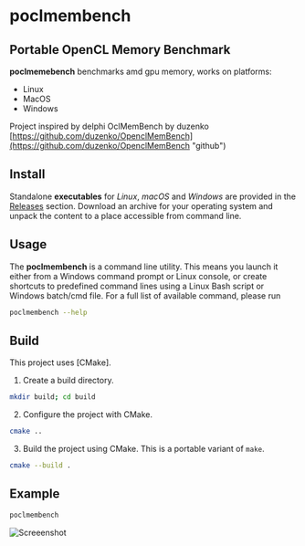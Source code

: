 
# poclmembench
## Portable OpenCL Memory Benchmark 

**poclmemebench** benchmarks amd gpu memory, works on platforms:

*	Linux
*	MacOS
*	Windows

Project inspired by delphi OclMemBench by duzenko [https://github.com/duzenko/OpenclMemBench](https://github.com/duzenko/OpenclMemBench "github")  


## Install

Standalone **executables** for _Linux_, _macOS_ and _Windows_ are provided in
the [Releases](https://github.com/kruzer/poclmembench/releases) section.
Download an archive for your operating system and unpack the content to a place
accessible from command line. 

## Usage

The **poclmembench** is a command line utility. This means you launch it either
from a Windows command prompt or Linux console, or create shortcuts to
predefined command lines using a Linux Bash script or Windows batch/cmd file.
For a full list of available command, please run

```sh
poclmembench --help
```

## Build

This project uses [CMake].

1. Create a build directory.

```sh
mkdir build; cd build
```

2. Configure the project with CMake.

```sh
cmake ..
```

3. Build the project using CMake. This is a portable variant of `make`.

```sh
cmake --build .
```
   

## Example
```sh
poclmembench
```
![Screeenshot](https://i.imgur.com/vgIdCMB.png "Example")


